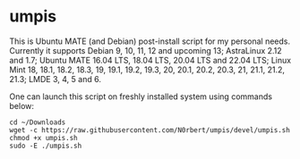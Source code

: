 # umpis

This is Ubuntu MATE (and Debian) post-install script for my personal needs.
Currently it supports Debian 9, 10, 11, 12 and upcoming 13; AstraLinux 2.12 and 1.7; Ubuntu MATE 16.04 LTS, 18.04 LTS, 20.04 LTS and 22.04 LTS; Linux Mint 18, 18.1, 18.2, 18.3, 19, 19.1, 19.2, 19.3, 20, 20.1, 20.2, 20.3, 21, 21.1, 21.2, 21.3; LMDE 3, 4, 5 and 6.

One can launch this script on freshly installed system using commands below:

```
cd ~/Downloads
wget -c https://raw.githubusercontent.com/N0rbert/umpis/devel/umpis.sh
chmod +x umpis.sh
sudo -E ./umpis.sh
```
